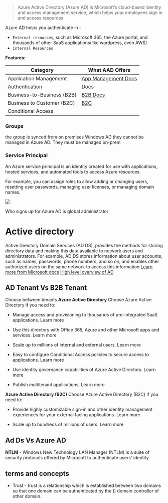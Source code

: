 > Azure Active Directory (Azure AD) is Microsoft’s cloud-based identity and access management service, which helps your employees sign in and access resources

Azure AD helps you authenticate in - 
- `External resources`, such as Microsoft 365, the Azure portal, and thousands of other SaaS applications(like wordpress, even AWS)
- `Internal Resources`

**Features:**

| **Category** | **What AAD Offers** |
| ---- | ------|
| Application Management | [App Management Docs ](https://docs.microsoft.com/en-us/azure/active-directory/manage-apps/) |
| Authentication |    [Docs](https://docs.microsoft.com/en-us/azure/active-directory/authentication/) |
| Business-to-Business (B2B) |  [B2B Docs](https://docs.microsoft.com/en-us/azure/active-directory/external-identities/) | 
| Business to Customer (B2C) |   [B2C](https://docs.microsoft.com/en-us/azure/active-directory-b2c/) | 
| Conditional Access | 

### Groups
the group is synced from on premises Windows AD they cannot be managed in Azure AD. They must be managed on-prem 

### Service Principal
An Azure service principal is an identity created for use with applications, hosted services, and automated tools to access Azure resources.

For example, you can assign roles to allow adding or changing users, resetting user passwords, managing user licenses, or managing domain names.

![](https://img-prod-cms-rt-microsoft-com.akamaized.net/cms/api/am/imageFileData/RWyDDp?ver=2c13&q=0&m=6&h=724&w=1624&b=%23FFFFFFFF&u=t&l=f&f=jpg&o=t&aim=true)

Who signs up for Azure AD is global administrator

# Active directory

Active Directory Domain Services (AD DS), provides the methods for storing directory data and making this data available to network users and administrators.
For example, AD DS stores information about user accounts, such as names, passwords, phone numbers, and so on, and enables other authorized users on the same network to access this information
[Learn more from Microsoft docs](https://docs.microsoft.com/en-us/windows-server/identity/ad-ds/get-started/virtual-dc/active-directory-domain-services-overview)
[High level overview of AD](https://www.pcwdld.com/active-directory-guide)

## AD Tenant Vs B2B Tenant 

Choose between tenants
**Azure Active Directory**
Choose Azure Active Directory if you need to:

- Manage access and provisioning to thousands of pre-integrated SaaS applications. Learn more

- Use this directory with Office 365, Azure and other Microsoft apps and services. Learn more

- Scale up to millions of internal and external users. Learn more

- Easy to configure Conditional Access policies to secure access to applications. Learn more

- Use identity governance capabilities of Azure Active Directory. Learn more

- Publish multitenant applications. Learn more


**Azure Active Directory (B2C)**
Choose Azure Active Directory (B2C) if you need to:

- Provide highly customizable sign-in and other identity management experiences for your external facing applications. Learn more

- Scale up to hundreds of millions of users. Learn more

## Ad Ds Vs Azure AD
**NTLM** - Windows New Technology LAN Manager (NTLM) is a suite of security protocols offered by Microsoft to authenticate users' identity 


## terms and concepts

- Trust - trust is a relationship which is established between two domains so that one domain can be authenticated by the () domain controller of other domain. 

